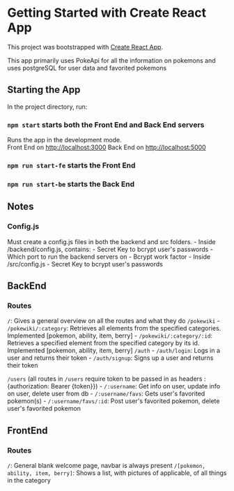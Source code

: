 # Getting Started with Create React App

This project was bootstrapped with [Create React App](https://github.com/facebook/create-react-app).

This app primarily uses PokeApi for all the information on pokemons and uses postgreSQL for user data and favorited pokemons

## Starting the App

In the project directory, run:

### `npm start` starts both the Front End and Back End servers

Runs the app in the development mode.\
Front End on [http://localhost:3000](http://localhost:3000)
Back End on [http://localhost:5000](http://localhost:5000)

### `npm run start-fe` starts the Front End

### `npm run start-be` starts the Back End

## Notes

### Config.js

Must create a config.js files in both the backend and src folders. - Inside /backend/config.js, contains: - Secret Key to bcrypt user's passwords - Which port to run the backend servers on - Bcrypt work factor - Inside /src/config.js - Secret Key to bcrypt user's passwords

## BackEnd

### Routes

`/`: Gives a general overview on all the routes and what they do
`/pokewiki` - `/pokewiki/:category`: Retrieves all elements from the specified categories. Implemented [pokemon, ability, item, berry] - `/pokewiki/:category/:id`: Retrieves a specified element from the specified category by its id. Implemented [pokemon, ability, item, berry]
`/auth` - `/auth/login`: Logs in a user and returns their token - `/auth/signup`: Signs up a user and returns their token

`/users` (all routes in `/users` require token to be passed in as headers : {authorization: Bearer {token}}) - `/:username`: Get info on user, update info on user, delete user from db - `/:username/favs`: Gets user's favorited pokemon(s) - `/:username/favs/:id`: Post user's favorited pokemon, delete user's favorited pokemon

## FrontEnd

### Routes

`/`: General blank welcome page, navbar is always present
`/[pokemon, ability, item, berry]`: Shows a list, with pictures of applicable, of all things in the category
